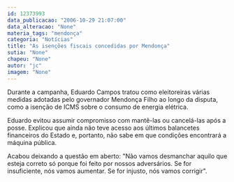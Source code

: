 ```yaml
---
id: 12373993
data_publicacao: "2006-10-29 21:07:00"
data_alteracao: "None"
materia_tags: "mendonça"
categoria: "Notícias"
title: "As isenções fiscais concedidas por Mendonça"
sutia: "None"
chapeu: "None"
autor: "jc"
imagem: "None"
---
```

<p>Durante a campanha, Eduardo Campos tratou como eleitoreiras v&aacute;rias medidas adotadas pelo governador Mendon&ccedil;a Filho ao longo da disputa, como a isen&ccedil;&atilde;o de ICMS sobre o consumo de energia el&eacute;trica.</p>
<p>Eduardo evitou assumir compromisso com mant&ecirc;-las ou cancel&aacute;-las ap&oacute;s a posse. Explicou que ainda n&atilde;o teve acesso aos &uacute;ltimos balancetes financeiros do Estado e, portanto, n&atilde;o sabe em que condi&ccedil;&otilde;es encontrar&aacute; a m&aacute;quina p&uacute;blica.</p>
<p>Acabou deixando a quest&atilde;o em aberto: "N&atilde;o vamos desmanchar aquilo que esteja correto s&oacute; porque foi feito por nossos advers&aacute;rios. Se for insuficiente, n&oacute;s vamos aumentar. Se for injusto, n&oacute;s vamos corrigir".</p>
